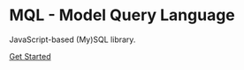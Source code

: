 # MQL - Model Query Language

JavaScript-based (My)SQL library.

[Get Started](/mql/guide/getting-started/)
